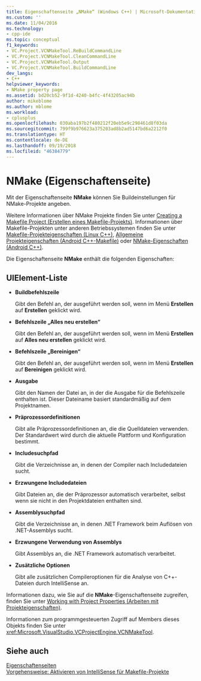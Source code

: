 ```yaml
---
title: Eigenschaftenseite „NMake“ (Windows C++) | Microsoft-Dokumentation
ms.custom: ''
ms.date: 11/04/2016
ms.technology:
- cpp-ide
ms.topic: conceptual
f1_keywords:
- VC.Project.VCNMakeTool.ReBuildCommandLine
- VC.Project.VCNMakeTool.CleanCommandLine
- VC.Project.VCNMakeTool.Output
- VC.Project.VCNMakeTool.BuildCommandLine
dev_langs:
- C++
helpviewer_keywords:
- NMake property page
ms.assetid: bd20cb52-9f1d-4240-b4fc-4f43205ac94b
author: mikeblome
ms.author: mblome
ms.workload:
- cplusplus
ms.openlocfilehash: 030aba197b2f480212f20eb5e9c298461d8f03da
ms.sourcegitcommit: 799f9b976623a375203ad8b2ad5147bd6a2212f0
ms.translationtype: HT
ms.contentlocale: de-DE
ms.lasthandoff: 09/19/2018
ms.locfileid: "46384779"
---
```

# <a name="nmake-property-page"></a>NMake (Eigenschaftenseite)

Mit der Eigenschaftenseite **NMake** können Sie Buildeinstellungen für NMake-Projekte angeben.

Weitere Informationen über NMake Projekte finden Sie unter [Creating a Makefile Project (Erstellen eines Makefile-Projekts)](../ide/creating-a-makefile-project.md). Informationen über Makefile-Projekten unter anderen Betriebssystemen finden Sie unter [Makefile-Projekteigenschaften (Linux C++)](../linux/prop-pages/makefile-linux.md), [Allgemeine Projekteigenschaften (Android C++-Makefile)](/visualstudio/cross-platform/general-makefile-android-prop-page) oder [NMake-Eigenschaften (Android C++)](/visualstudio/cross-platform/nmake-android-prop-page).

Die Eigenschaftenseite **NMake** enthält die folgenden Eigenschaften:

## <a name="uielement-list"></a>UIElement-Liste

- **Buildbefehlszeile**

   Gibt den Befehl an, der ausgeführt werden soll, wenn im Menü **Erstellen** auf **Erstellen** geklickt wird.

- **Befehlszeile „Alles neu erstellen“**

   Gibt den Befehl an, der ausgeführt werden soll, wenn im Menü **Erstellen** auf **Alles neu erstellen** geklickt wird.

- **Befehlszeile „Bereinigen“**

   Gibt den Befehl an, der ausgeführt werden soll, wenn im Menü **Erstellen** auf **Bereinigen** geklickt wird.

- **Ausgabe**

   Gibt den Namen der Datei an, in der die Ausgabe für die Befehlszeile enthalten ist. Dieser Dateiname basiert standardmäßig auf dem Projektnamen.

- **Präprozessordefinitionen**

   Gibt alle Präprozessordefinitionen an, die die Quelldateien verwenden. Der Standardwert wird durch die aktuelle Plattform und Konfiguration bestimmt.

- **Includesuchpfad**

   Gibt die Verzeichnisse an, in denen der Compiler nach Includedateien sucht.

- **Erzwungene Includedateien**

   Gibt Dateien an, die der Präprozessor automatisch verarbeitet, selbst wenn sie nicht in den Projektdateien enthalten sind.

- **Assemblysuchpfad**

   Gibt die Verzeichnisse an, in denen .NET Framework beim Auflösen von .NET-Assemblys sucht.

- **Erzwungene Verwendung von Assemblys**

   Gibt Assemblys an, die .NET Framework automatisch verarbeitet.

- **Zusätzliche Optionen**

   Gibt alle zusätzlichen Compileroptionen für die Analyse von C++-Dateien durch IntelliSense an.

Informationen dazu, wie Sie auf die **NMake**-Eigenschaftenseite zugreifen, finden Sie unter [Working with Project Properties (Arbeiten mit Projekteigenschaften)](../ide/working-with-project-properties.md).

Informationen zum programmgesteuerten Zugriff auf Members dieses Objekts finden Sie unter <xref:Microsoft.VisualStudio.VCProjectEngine.VCNMakeTool>.

## <a name="see-also"></a>Siehe auch

[Eigenschaftenseiten](../ide/property-pages-visual-cpp.md)<br>
[Vorgehensweise: Aktivieren von IntelliSense für Makefile-Projekte](../ide/how-to-enable-intellisense-for-makefile-projects.md)